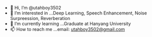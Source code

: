 - 👋 Hi, I’m @utahboy3502
- 👀 I’m interested in ...Deep Learning, Speech Enhancement, Noise Surpreession, Reverberation
- 🌱 I’m currently learning ...Graduate at Hanyang University
- 📫 How to reach me ...email: utahboy3502@gmail.com

<!---
utahboy3502/utahboy3502 is a ✨ special ✨ repository because its `README.md` (this file) appears on your GitHub profile.
You can click the Preview link to take a look at your changes.
--->
